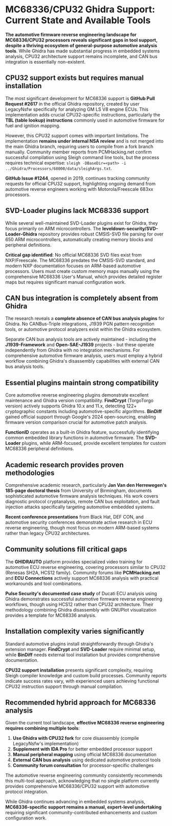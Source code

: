 # MC68336/CPU32 Ghidra Support: Current State and Available Tools

**The automotive firmware reverse engineering landscape for MC68336/CPU32 processors reveals significant gaps in tool support, despite a thriving ecosystem of general-purpose automotive analysis tools**. While Ghidra has made substantial progress in embedded systems analysis, CPU32 architecture support remains incomplete, and CAN bus integration is essentially non-existent.

## CPU32 support exists but requires manual installation

The most significant development for MC68336 support is **GitHub Pull Request #2617** in the official Ghidra repository, created by user LegacyNsfw specifically for analyzing GM LS V8 engine ECUs. This implementation adds crucial CPU32-specific instructions, particularly the **TBL (table lookup) instructions** commonly used in automotive firmware for fuel and ignition mapping.

However, this CPU32 support comes with important limitations. The implementation **remains under internal NSA review** and is not merged into the main Ghidra branch, requiring users to compile from a fork branch manually. Community member reports from PCMHacking.net confirm successful compilation using Sleigh command line tools, but the process requires technical expertise: `sleigh -DBaseDir=<path> -i ../Ghidra/Processors/68000/data/sleighArgs.txt`.

**GitHub Issue #1244**, opened in 2019, continues tracking community requests for official CPU32 support, highlighting ongoing demand from automotive reverse engineers working with Motorola/Freescale 683xx processors.

## SVD-Loader plugins lack MC68336 support

While several well-maintained SVD-Loader plugins exist for Ghidra, they focus primarily on ARM microcontrollers. The **leveldown-security/SVD-Loader-Ghidra** repository provides robust CMSIS-SVD file parsing for over 650 ARM microcontrollers, automatically creating memory blocks and peripheral definitions.

**Critical gap identified**: No official MC68336 SVD files exist from NXP/Freescale. The MC68336 predates the CMSIS-SVD standard, and modern NXP documentation focuses on ARM-based automotive processors. Users must create custom memory maps manually using the comprehensive MC68336 User's Manual, which provides detailed register maps but requires significant manual configuration work.

## CAN bus integration is completely absent from Ghidra

The research reveals a **complete absence of CAN bus analysis plugins** for Ghidra. No CANBus-Triple integrations, J1939 PGN pattern recognition tools, or automotive protocol analyzers exist within the Ghidra ecosystem. 

Separate CAN bus analysis tools are actively maintained - including the **J1939-Framework** and **Open-SAE-J1939** projects - but these operate independently from Ghidra with no integration mechanisms. For comprehensive automotive firmware analysis, users must employ a hybrid workflow combining Ghidra's disassembly capabilities with external CAN bus analysis tools.

## Essential plugins maintain strong compatibility

Core automotive reverse engineering plugins demonstrate excellent maintenance and Ghidra version compatibility. **FindCrypt** (TorgoTorgo version) actively supports Ghidra 10.x and 11.x, detecting 122+ cryptographic constants including automotive-specific algorithms. **BinDiff** gained official support through Google's 2024 open-sourcing, enabling firmware version comparison crucial for automotive patch analysis.

**FunctionID** operates as a built-in Ghidra feature, successfully identifying common embedded library functions in automotive firmware. The **SVD-Loader** plugins, while ARM-focused, provide excellent templates for custom MC68336 peripheral definitions.

## Academic research provides proven methodologies

Comprehensive academic research, particularly **Jan Van den Herrewegen's 185-page doctoral thesis** from University of Birmingham, documents sophisticated automotive firmware analysis techniques. His work covers diagnostic protocol cryptanalysis, remote CAN bus exploitation, and fault injection attacks specifically targeting automotive embedded systems.

**Recent conference presentations** from Black Hat, DEF CON, and automotive security conferences demonstrate active research in ECU reverse engineering, though most focus on modern ARM-based systems rather than legacy CPU32 architectures.

## Community solutions fill critical gaps

The **GHIDRAUTO** platform provides specialized video training for automotive ECU reverse engineering, covering processors similar to CPU32 (Renesas SH2A, HCS12 family). Community forums like **PCMHacking.net** and **ECU Connections** actively support MC68336 analysis with practical workarounds and tool combinations.

**Pulse Security's documented case study** of Ducati ECU analysis using Ghidra demonstrates successful automotive firmware reverse engineering workflows, though using HCS12 rather than CPU32 architecture. Their methodology combining Ghidra disassembly with GNUPlot visualization provides a template for MC68336 analysis.

## Installation complexity varies significantly

Standard automotive plugins install straightforwardly through Ghidra's extension manager. **FindCrypt** and **SVD-Loader** require minimal setup, while **BinDiff** needs external tool installation but provides comprehensive documentation.

**CPU32 support installation** presents significant complexity, requiring Sleigh compiler knowledge and custom build processes. Community reports indicate success rates vary, with experienced users achieving functional CPU32 instruction support through manual compilation.

## Recommended hybrid approach for MC68336 analysis

Given the current tool landscape, **effective MC68336 reverse engineering requires combining multiple tools**:

1. **Use Ghidra with CPU32 fork** for core disassembly (compile LegacyNsfw's implementation)
2. **Supplement with IDA Pro** for better embedded processor support
3. **Manual peripheral mapping** using official MC68336 documentation
4. **External CAN bus analysis** using dedicated automotive protocol tools
5. **Community forum consultation** for processor-specific challenges

The automotive reverse engineering community consistently recommends this multi-tool approach, acknowledging that no single platform currently provides comprehensive MC68336/CPU32 support with automotive protocol integration.

While Ghidra continues advancing in embedded systems analysis, **MC68336-specific support remains a manual, expert-level undertaking** requiring significant community-contributed enhancements and custom configuration work.